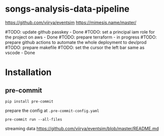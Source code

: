 # songs-analysis-data-pipeline

https://github.com/viirya/eventsim
https://mimesis.name/master/

#TODO: update github passkey - Done
#TODO: set a principal iam role for the project on aws - Done
#TODO: prepare terraform - in progress
#TODO: prepare github actions to automate the whole deployment to dev/prod
#TODO: prepare makefile
#TODO: set the cursor the left bar same as vscode - Done


# Installation
## pre-commit

```
pip install pre-commit
```

prepare the config at `.pre-commit-config.yaml`
```
pre-commit run --all-files
```

streaming data
https://github.com/viirya/eventsim/blob/master/README.md
